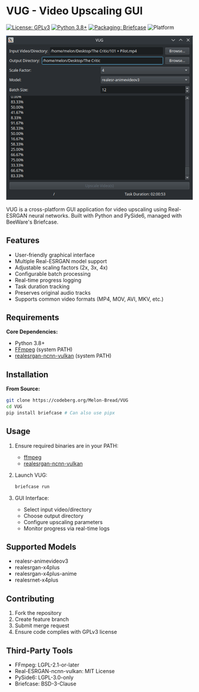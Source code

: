 # VUG - Video Upscaling GUI

[![License: GPLv3](https://img.shields.io/badge/License-GPLv3-green.svg)](https://www.gnu.org/licenses/gpl-3.0)
[![Python 3.8+](https://img.shields.io/badge/Python-3.8%2B-blue?logo=python&logoColor=white)](https://python.org)
[![Packaging: Briefcase](https://img.shields.io/badge/Packaging-Briefcase-ff69b4)](https://briefcase.readthedocs.io)
![Platform](https://img.shields.io/badge/platform-Linux%2FmacOS%2FWindows-lightgrey)

![screenshot](screenshots/20250314-193112.png)

VUG is a cross-platform GUI application for video upscaling using Real-ESRGAN neural networks. Built with Python and PySide6, managed with BeeWare's Briefcase.

## Features

- User-friendly graphical interface
- Multiple Real-ESRGAN model support
- Adjustable scaling factors (2x, 3x, 4x)
- Configurable batch processing
- Real-time progress logging
- Task duration tracking
- Preserves original audio tracks
- Supports common video formats (MP4, MOV, AVI, MKV, etc.)

## Requirements

**Core Dependencies:**

- Python 3.8+
- [FFmpeg](https://ffmpeg.org/download.html) (system PATH)
- [realesrgan-ncnn-vulkan](https://github.com/xinntao/Real-ESRGAN-ncnn-vulkan) (system PATH)

## Installation

**From Source:**

```bash
git clone https://codeberg.org/Melon-Bread/VUG
cd VUG
pip install briefcase # Can also use pipx
```

## Usage

1. Ensure required binaries are in your PATH:
   - [ffmpeg](https://ffmpeg.org/download.html)
   - [realesrgan-ncnn-vulkan](https://github.com/xinntao/Real-ESRGAN-ncnn-vulkan)

2. Launch VUG:

   ```bash
   briefcase run
   ```

3. GUI Interface:
   - Select input video/directory
   - Choose output directory
   - Configure upscaling parameters
   - Monitor progress via real-time logs

## Supported Models

- realesr-animevideov3
- realesrgan-x4plus
- realesrgan-x4plus-anime
- realesrnet-x4plus

## Contributing

1. Fork the repository  
2. Create feature branch  
3. Submit merge request  
4. Ensure code complies with GPLv3 license  

## Third-Party Tools

- FFmpeg: LGPL-2.1-or-later  
- Real-ESRGAN-ncnn-vulkan: MIT License  
- PySide6: LGPL-3.0-only  
- Briefcase: BSD-3-Clause  

